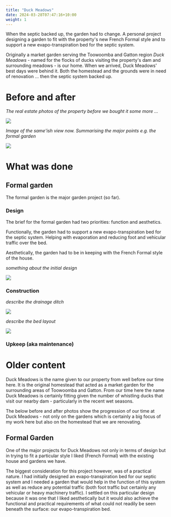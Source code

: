 ```yaml
---
title: "Duck Meadows"
date: 2024-03-28T07:47:16+10:00
weight: 1
---
```


When the septic backed up, the garden had to change. A personal project designing a garden to fit with the property's new French Formal style and to support a new evapo-transpiration bed for the septic system.

Originally a market garden serving the Toowoomba and Gatton region _Duck Meadows_ - named for the flocks of ducks visiting the property's dam and surrounding meadows - is our home. When we arrived, Duck Meadows' best days were behind it. Both the homestead and the grounds were in need of renovation ... then the septic system backed up.

# Before and after

_The real estate photos of the property before we bought it some more ..._

![](/garden/images/projects/duck_meadows/real_estate_photos/1_Connoles_Rd_Back_Photo_Real_estate_pic_1.jpg)

_Image of the same'ish view now. Summarising the major points e.g. the formal garden_

![](../../images/projects/duck_meadows/progress/front-may-2024-small.jpg)

# What was done

## Formal garden

The formal garden is the major garden project (so far). 

### Design

The brief for the formal garden had two priorities: function and aesthetics.

Functionally, the garden had to support a new evapo-transpiration bed for the septic system. Helping with evaporation and reducing foot and vehicular traffic over the bed.

Aesthetically, the garden had to be in keeping with the French Formal style of the house.

_something about the initial design_

![](../../images/projects/duck_meadows/design_sketches/early_brainstorming_sketch-small.jpg)

### Construction

_describe the drainage ditch_

![](../../images/projects/duck_meadows/initial_works/evapo_transpiration_beds-small.jpg)

_describe the bed layout_

![](../../images/projects/duck_meadows/initial_works/bed_layout_and_paths-small.jpg)

### Upkeep (aka maintenance)


# **Older content**

Duck Meadows is the name given to our property from well before our time here. It is the original homestead that acted as a market garden for the surrounding areas of Toowoomba and Gatton. From our time here the name Duck Meadows is certainly fitting given the number of whistling ducks that visit our nearby dam - particularly in the recent wet seasons. 

The below before and after photos show the progression of our time at Duck Meadows - not only on the gardens which is certainly a big focus of my work here but also on the homestead that we are renovating. 

## Formal Garden
One of the major projects for Duck Meadows not only in terms of design but in trying to fit a particular style I liked (French Formal) with the existing house and gardens we have. 

The biggest consideration for this project however, was of a practical nature. I had initially designed an evapo-transpiration bed for our septic system and I needed a garden that would help in the function of this system as well as reduce any potential traffic (both foot traffic but certainly any vehicular or heavy machinery traffic). I settled on this particular design because it was one that I liked aesthetically but it would also achieve the functional and practical requirements of what could not readily be seen beneath the surface: our evapo-transpiration bed.


